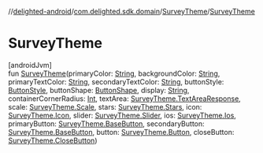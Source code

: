 //[delighted-android](../../../index.md)/[com.delighted.sdk.domain](../index.md)/[SurveyTheme](index.md)/[SurveyTheme](-survey-theme.md)

# SurveyTheme

[androidJvm]\
fun [SurveyTheme](-survey-theme.md)(primaryColor: [String](https://kotlinlang.org/api/latest/jvm/stdlib/kotlin/-string/index.html), backgroundColor: [String](https://kotlinlang.org/api/latest/jvm/stdlib/kotlin/-string/index.html), primaryTextColor: [String](https://kotlinlang.org/api/latest/jvm/stdlib/kotlin/-string/index.html), secondaryTextColor: [String](https://kotlinlang.org/api/latest/jvm/stdlib/kotlin/-string/index.html), buttonStyle: [ButtonStyle](../../com.delighted.sdk.domain.response/-button-style/index.md), buttonShape: [ButtonShape](../../com.delighted.sdk.domain.response/-button-shape/index.md), display: [String](https://kotlinlang.org/api/latest/jvm/stdlib/kotlin/-string/index.html), containerCornerRadius: [Int](https://kotlinlang.org/api/latest/jvm/stdlib/kotlin/-int/index.html), textArea: [SurveyTheme.TextAreaResponse](-text-area-response/index.md), scale: [SurveyTheme.Scale](-scale/index.md), stars: [SurveyTheme.Stars](-stars/index.md), icon: [SurveyTheme.Icon](-icon/index.md), slider: [SurveyTheme.Slider](-slider/index.md), ios: [SurveyTheme.Ios](-ios/index.md), primaryButton: [SurveyTheme.BaseButton](-base-button/index.md), secondaryButton: [SurveyTheme.BaseButton](-base-button/index.md), button: [SurveyTheme.Button](-button/index.md), closeButton: [SurveyTheme.CloseButton](-close-button/index.md))
